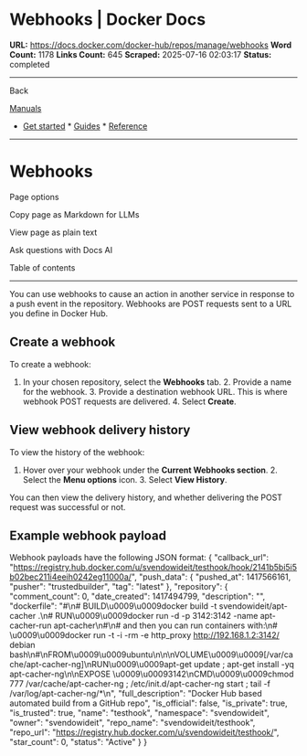# Webhooks | Docker Docs

**URL:** https://docs.docker.com/docker-hub/repos/manage/webhooks
**Word Count:** 1178
**Links Count:** 645
**Scraped:** 2025-07-16 02:03:17
**Status:** completed

---

Back

[Manuals](https://docs.docker.com/manuals/)

  * [Get started](https://docs.docker.com/get-started/)   * [Guides](https://docs.docker.com/guides/)   * [Reference](https://docs.docker.com/reference/)

* * *

# Webhooks

Page options

Copy page as Markdown for LLMs

View page as plain text

Ask questions with Docs AI

Table of contents

* * *

You can use webhooks to cause an action in another service in response to a push event in the repository. Webhooks are POST requests sent to a URL you define in Docker Hub.

## Create a webhook

To create a webhook:

  1. In your chosen repository, select the **Webhooks** tab.   2. Provide a name for the webhook.   3. Provide a destination webhook URL. This is where webhook POST requests are delivered.   4. Select **Create**.

## View webhook delivery history

To view the history of the webhook:

  1. Hover over your webhook under the **Current Webhooks section**.   2. Select the **Menu options** icon.   3. Select **View History**.

You can then view the delivery history, and whether delivering the POST request was successful or not.

## Example webhook payload

Webhook payloads have the following JSON format:               {       "callback_url": "https://registry.hub.docker.com/u/svendowideit/testhook/hook/2141b5bi5i5b02bec211i4eeih0242eg11000a/",       "push_data": {         "pushed_at": 1417566161,         "pusher": "trustedbuilder",         "tag": "latest"       },       "repository": {         "comment_count": 0,         "date_created": 1417494799,         "description": "",         "dockerfile": "#\n# BUILD\u0009\u0009docker build -t svendowideit/apt-cacher .\n# RUN\u0009\u0009docker run -d -p 3142:3142 -name apt-cacher-run apt-cacher\n#\n# and then you can run containers with:\n# \u0009\u0009docker run -t -i -rm -e http_proxy http://192.168.1.2:3142/ debian bash\n#\nFROM\u0009\u0009ubuntu\n\n\nVOLUME\u0009\u0009[/var/cache/apt-cacher-ng]\nRUN\u0009\u0009apt-get update ; apt-get install -yq apt-cacher-ng\n\nEXPOSE \u0009\u00093142\nCMD\u0009\u0009chmod 777 /var/cache/apt-cacher-ng ; /etc/init.d/apt-cacher-ng start ; tail -f /var/log/apt-cacher-ng/*\n",         "full_description": "Docker Hub based automated build from a GitHub repo",         "is_official": false,         "is_private": true,         "is_trusted": true,         "name": "testhook",         "namespace": "svendowideit",         "owner": "svendowideit",         "repo_name": "svendowideit/testhook",         "repo_url": "https://registry.hub.docker.com/u/svendowideit/testhook/",         "star_count": 0,         "status": "Active"       }     }